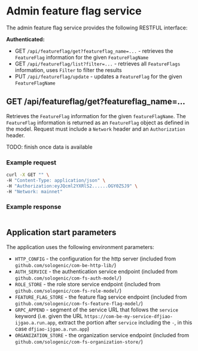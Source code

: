# Admin feature flag service

The admin feature flag service provides the following RESTFUL interface:

**Authenticated:**

* GET `/api/featureflag/get?featureflag_name=...` - retrieves the `FeatureFlag` information for the given `FeatureFlagName`
* GET `/api/featureflag/list?filter=...` - retrieves all `FeatureFlags` information, uses `Filter` to filter the results
* PUT `/api/featureflag/update` - updates a `FeatureFlag` for the given `FeatureFlagName`

## GET /api/featureflag/get?featureflag_name=...

Retrieves the `FeatureFlag` information for the given `featureFlagName`. The `FeatureFlag` information is returned as an `FeatureFlag` object as defined in the model. Request must include a `Network` header and an `Authorization` header.

TODO: finish once data is available

### Example request

```bash
curl -X GET "" \
-H "Content-Type: application/json" \
-H "Authorization:eyJQcml2YXRlS2......OGY0ZSJ9" \
-H "Network: mainnet"
```

### Example response

```json5
```

## Application start parameters

The application uses the following environment parameters:

* `HTTP_CONFIG` - the configuration for the http server (included from `github.com/sologenic/com-be-http-lib/`)
* `AUTH_SERVICE` - the authentication service endpoint (included from `github.com/sologenic/com-fs-auth-model/`)
* `ROLE_STORE` - the role store service endpoint (included from `github.com/sologenic/com-fs-role-model/`)
* `FEATURE_FLAG_STORE` - the feature flag service endpoint (included from `github.com/sologenic/com-fs-feature-flag-model/`)
* `GRPC_APPEND` - segment of the service URL that follows the `service` keyword (i.e. given the URL `https://com-be-my-service-dfjiao-ijgao.a.run.app`, extract the portion after `service` including the `-`, in this case `dfjiao-ijgao.a.run.app`)
* `ORGANIZATION_STORE` - the organization service endpoint (included from `github.com/sologenic/com-fs-organization-store/`)